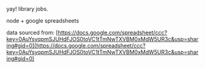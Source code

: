yay! library jobs.

node + google spreadsheets

data sourced from: [https://docs.google.com/spreadsheet/ccc?key=0AuYsyqpmSJUHdFJOS0toVC1tTmNwTXVBM0xMdW5UR3c&usp=sharing#gid=0](https://docs.google.com/spreadsheet/ccc?key=0AuYsyqpmSJUHdFJOS0toVC1tTmNwTXVBM0xMdW5UR3c&usp=sharing#gid=0)
